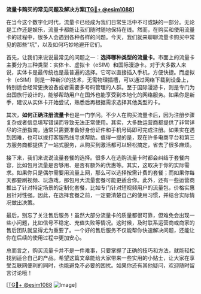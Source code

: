 **流量卡购买的常见问题及解决方案[[TG💪+ @esim1088](https://t.me/s/esim1088)]**

在当今这个数字化时代，流量卡已经成为我们日常生活中不可或缺的一部分。无论是工作还是娱乐，流量卡都能让我们随时随地保持在线。然而，在购买和使用流量卡的过程中，很多人会遇到各种各样的问题。今天，我们就来聊聊流量卡购买中常见的那些“坑”，以及如何巧妙地避开它们。

首先，让我们来说说最常见的问题之一：**选择哪种类型的流量卡**。市面上的流量卡主要分为三种类型：实体卡、虚拟卡（eSIM）和国际漫游卡。对于大多数人来说，实体卡是最传统也是最普遍的选择。它可以直接插入手机，方便快捷。而虚拟卡（eSIM）则是一种新兴的技术，无需物理插槽，可以通过网络下载到设备上，特别适合经常更换设备或者需要多号码管理的人群。至于国际漫游卡，则是专门为出国旅行设计的，能够帮助用户在国外也能享受到本地化的网络服务。如果你是新手，建议从实体卡开始尝试，熟悉后再根据需求选择其他类型的卡。

其次，**如何正确注册流量卡**也是一门学问。不少人在购买流量卡后，因为注册步骤复杂或者信息填写错误而导致无法正常使用。其实，大多数运营商都提供了非常详尽的注册指南，通常只需要准备好身份证件和手机号码即可完成注册。如果实在遇到困难，也可以拨打客服热线寻求帮助。值得一提的是，现在许多电商平台和第三方服务商都提供了一站式服务，从购买到激活都可以轻松搞定，省去了很多麻烦。

接下来，我们来说说流量套餐的选择。很多人在选购流量卡时都会纠结于套餐内容，比如包月流量是否够用、是否有额外的优惠等。其实，这取决于你的实际需求。如果你只是偶尔需要用流量上网，那么可以选择按需计费的套餐；而如果你每天都要刷视频、玩游戏，那包月大流量套餐可能更适合你。此外，还有一些运营商推出了针对特定场景的定制化套餐，比如专门针对短视频用户的流量包，价格实惠且针对性强。因此，在选择套餐之前，一定要清楚自己的使用习惯，并结合实际情况做出决策。

最后，别忘了关注售后服务！虽然大部分流量卡的质量都很可靠，但难免会出现一些小问题，比如信号不稳定、充值失败等情况。这时候，及时联系运营商或商家的售后团队就显得尤为重要了。一个好的售后服务不仅能帮你快速解决问题，还能让你在后续的使用过程中更加安心。

总而言之，购买流量卡并不是一件难事，只要掌握了正确的技巧和方法，就能轻松找到适合自己的产品。希望这篇文章能给大家带来一些实用的小贴士，让大家在享受互联网便利的同时，也能避免不必要的困扰。如果你还有其他疑问，欢迎随时留言讨论哦！

[[TG💪+ @esim1088](https://t.me/s/esim1088) ![Image](https://i.postimg.cc/4NQfJmqS/Snipaste-2025-05-13-00-14-12.png)]